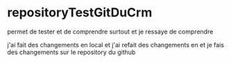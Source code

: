 # repositoryTestGitDuCrm
permet de tester et de comprendre surtout
et je ressaye de comprendre

j'ai fait des changements en local
et j'ai refait des changements en 
et je fais des changements sur le repository du github
